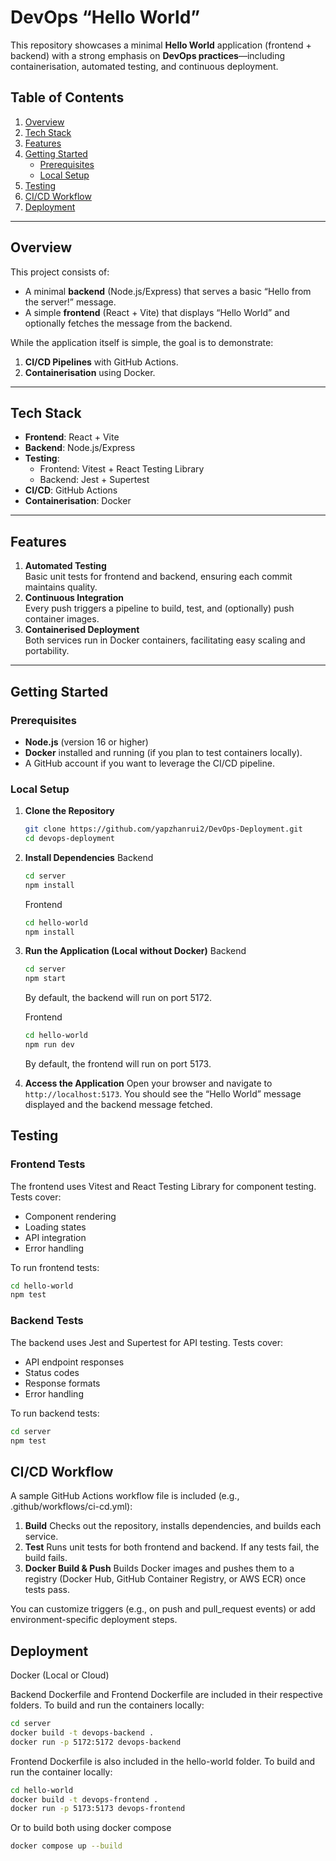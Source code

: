 # DevOps “Hello World”

This repository showcases a minimal **Hello World** application (frontend + backend) with a strong emphasis on **DevOps practices**—including containerisation, automated testing, and continuous deployment.

## Table of Contents
1. [Overview](#overview)  
2. [Tech Stack](#tech-stack)  
3. [Features](#features)  
4. [Getting Started](#getting-started)  
   - [Prerequisites](#prerequisites)  
   - [Local Setup](#local-setup)  
5. [Testing](#testing)
6. [CI/CD Workflow](#cicd-workflow)
7. [Deployment](#deployment) 

---

## Overview
This project consists of:
- A minimal **backend** (Node.js/Express) that serves a basic “Hello from the server!” message.
- A simple **frontend** (React + Vite) that displays “Hello World” and optionally fetches the message from the backend.

While the application itself is simple, the goal is to demonstrate:
1. **CI/CD Pipelines** with GitHub Actions. 
2. **Containerisation** using Docker.  

---

## Tech Stack
- **Frontend**: React + Vite
- **Backend**: Node.js/Express 
- **Testing**: 
  - Frontend: Vitest + React Testing Library
  - Backend: Jest + Supertest
- **CI/CD**: GitHub Actions
- **Containerisation**: Docker  


---

## Features
1. **Automated Testing**  
   Basic unit tests for frontend and backend, ensuring each commit maintains quality.
2. **Continuous Integration**  
   Every push triggers a pipeline to build, test, and (optionally) push container images.
3. **Containerised Deployment**  
   Both services run in Docker containers, facilitating easy scaling and portability.


---

## Getting Started

### Prerequisites
- **Node.js** (version 16 or higher)
- **Docker** installed and running (if you plan to test containers locally).
- A GitHub account if you want to leverage the CI/CD pipeline.

### Local Setup
1. **Clone the Repository**  
   ```bash
   git clone https://github.com/yapzhanrui2/DevOps-Deployment.git
   cd devops-deployment
   ```

2. **Install Dependencies**
   Backend 
   ```bash
   cd server
   npm install
   ```

   Frontend
   ```bash
   cd hello-world
   npm install
   ```

3. **Run the Application (Local without Docker)**
   Backend
   ```bash
   cd server
   npm start
   ```
   By default, the backend will run on port 5172.

   Frontend
   ```bash
   cd hello-world
   npm run dev
   ```
   By default, the frontend will run on port 5173.

4. **Access the Application**
   Open your browser and navigate to `http://localhost:5173`. You should see the “Hello World” message displayed and the backend message fetched.

## Testing

### Frontend Tests
The frontend uses Vitest and React Testing Library for component testing. Tests cover:
- Component rendering
- Loading states
- API integration
- Error handling

To run frontend tests:
```bash
cd hello-world
npm test
```

### Backend Tests
The backend uses Jest and Supertest for API testing. Tests cover:
- API endpoint responses
- Status codes
- Response formats
- Error handling

To run backend tests:
```bash
cd server
npm test
```

## CI/CD Workflow

A sample GitHub Actions workflow file is included (e.g., .github/workflows/ci-cd.yml):

1.	**Build**
Checks out the repository, installs dependencies, and builds each service.
2.	**Test**
Runs unit tests for both frontend and backend. If any tests fail, the build fails.
3.	**Docker Build & Push**
Builds Docker images and pushes them to a registry (Docker Hub, GitHub Container Registry, or AWS ECR) once tests pass.

You can customize triggers (e.g., on push and pull_request events) or add environment-specific deployment steps.

## Deployment
Docker (Local or Cloud)

Backend Dockerfile and Frontend Dockerfile are included in their respective folders.
To build and run the containers locally:
```bash
cd server
docker build -t devops-backend .
docker run -p 5172:5172 devops-backend
```

Frontend Dockerfile is also included in the hello-world folder.
To build and run the container locally:
```bash
cd hello-world
docker build -t devops-frontend .
docker run -p 5173:5173 devops-frontend
```

Or to build both using docker compose
```bash
docker compose up --build
```
